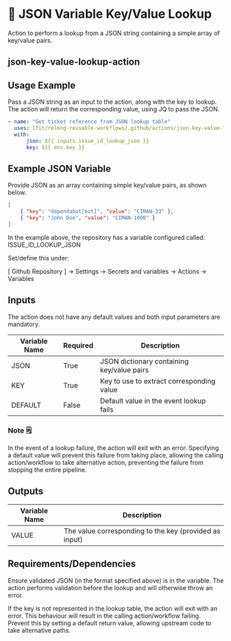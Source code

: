 <!--
[comment]: # SPDX-License-Identifier: Apache-2.0
[comment]: # SPDX-FileCopyrightText: 2024 The Linux Foundation
-->

# 🔑 JSON Variable Key/Value Lookup

Action to perform a lookup from a JSON string containing a simple array of
key/value pairs.

## json-key-value-lookup-action

## Usage Example

Pass a JSON string as an input to the action, along with the key to lookup.
The action will return the corresponding value, using JQ to pass the JSON.

```yaml
- name: "Get ticket reference from JSON lookup table"
  uses: lfit/releng-reusable-workflows/.github/actions/json-key-value-lookup-action@main
  with:
      json: ${{ inputs.issue_id_lookup_json }}
      key: ${{ env.key }}
```

## Example JSON Variable

Provide JSON as an array containing simple key/value pairs, as shown below.

```json
[
    { "key": "dependabot[bot]", "value": "CIMAN-33" },
    { "key": "John Doe", "value": "CIMAN-1000" }
]
```

In the example above, the repository has a variable configured called: ISSUE_ID_LOOKUP_JSON

Set/define this under:

[ Github Repository ] -> Settings -> Secrets and variables -> Actions -> Variables

## Inputs

The action does not have any default values and both input parameters are mandatory.

| Variable Name | Required | Description                                |
| ------------- | -------- | ------------------------------------------ |
| JSON          | True     | JSON dictionary containing key/value pairs |
| KEY           | True     | Key to use to extract corresponding value  |
| DEFAULT       | False    | Default value in the event lookup fails    |

### Note 🗒️

In the event of a lookup failure, the action will exit with an error. Specifying
a default value will prevent this failure from taking place, allowing the calling
action/workflow to take alternative action, preventing the failure from
stopping the entire pipeline.

## Outputs

| Variable Name | Description                                            |
| ------------- | ------------------------------------------------------ |
| VALUE         | The value corresponding to the key (provided as input) |

## Requirements/Dependencies

Ensure validated JSON (in the format specified above) is in the variable.
The action performs validation before the lookup and will otherwise throw
an error.

If the key is not represented in the lookup table, the action will exit with an
error. This behaviour will result in the calling action/workflow failing.
Prevent this by setting a default return value, allowing upstream code to take
alternative paths.
